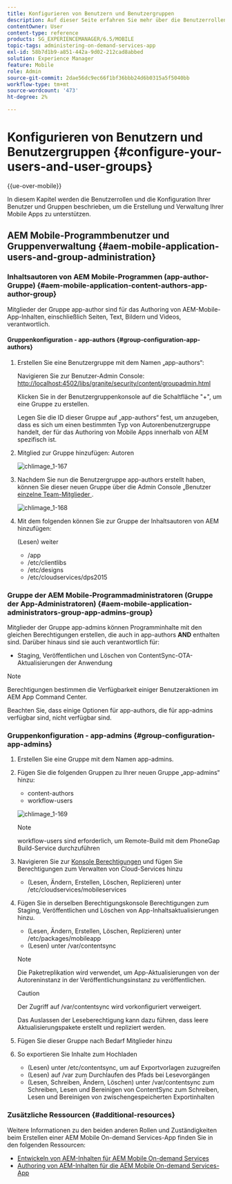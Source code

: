 ```yaml
---
title: Konfigurieren von Benutzern und Benutzergruppen
description: Auf dieser Seite erfahren Sie mehr über die Benutzerrollen und die Konfiguration Ihrer Benutzer und Gruppen, um die Erstellung und Verwaltung Ihrer mobilen On-Demand-Services-App zu unterstützen.
contentOwner: User
content-type: reference
products: SG_EXPERIENCEMANAGER/6.5/MOBILE
topic-tags: administering-on-demand-services-app
exl-id: 58b7d1b9-a851-442a-9d02-212cad8abbed
solution: Experience Manager
feature: Mobile
role: Admin
source-git-commit: 2dae56dc9ec66f1bf36bbb24d6b0315a5f5040bb
workflow-type: tm+mt
source-wordcount: '473'
ht-degree: 2%

---
```


# Konfigurieren von Benutzern und Benutzergruppen {#configure-your-users-and-user-groups}

{{ue-over-mobile}}

In diesem Kapitel werden die Benutzerrollen und die Konfiguration Ihrer Benutzer und Gruppen beschrieben, um die Erstellung und Verwaltung Ihrer Mobile Apps zu unterstützen.

## AEM Mobile-Programmbenutzer und Gruppenverwaltung {#aem-mobile-application-users-and-group-administration}

### Inhaltsautoren von AEM Mobile-Programmen (app-author-Gruppe) {#aem-mobile-application-content-authors-app-author-group}

Mitglieder der Gruppe app-author sind für das Authoring von AEM-Mobile-App-Inhalten, einschließlich Seiten, Text, Bildern und Videos, verantwortlich.

#### Gruppenkonfiguration - app-authors {#group-configuration-app-authors}

1. Erstellen Sie eine Benutzergruppe mit dem Namen „app-authors“:

   Navigieren Sie zur Benutzer-Admin Console: [http://localhost:4502/libs/granite/security/content/groupadmin.html](http://localhost:4502/libs/granite/security/content/groupadmin.html)

   Klicken Sie in der Benutzergruppenkonsole auf die Schaltfläche &quot;+&quot;, um eine Gruppe zu erstellen.

   Legen Sie die ID dieser Gruppe auf „app-authors“ fest, um anzugeben, dass es sich um einen bestimmten Typ von Autorenbenutzergruppe handelt, der für das Authoring von Mobile Apps innerhalb von AEM spezifisch ist.

1. Mitglied zur Gruppe hinzufügen: Autoren

   ![chlimage_1-167](assets/chlimage_1-167.png)

1. Nachdem Sie nun die Benutzergruppe app-authors erstellt haben, können Sie dieser neuen Gruppe über die Admin Console „Benutzer[&#x200B; einzelne Team-Mitglieder &#x200B;](http://localhost:4502/libs/granite/security/content/useradmin.md).

   ![chlimage_1-168](assets/chlimage_1-168.png)

1. Mit dem folgenden können Sie zur Gruppe der Inhaltsautoren von AEM hinzufügen:

   (Lesen) weiter

   * /app
   * /etc/clientlibs
   * /etc/designs
   * /etc/cloudservices/dps2015

### Gruppe der AEM Mobile-Programmadministratoren (Gruppe der App-Administratoren) {#aem-mobile-application-administrators-group-app-admins-group}

Mitglieder der Gruppe app-admins können Programminhalte mit den gleichen Berechtigungen erstellen, die auch in app-authors **AND** enthalten sind. Darüber hinaus sind sie auch verantwortlich für:

* Staging, Veröffentlichen und Löschen von ContentSync-OTA-Aktualisierungen der Anwendung

>[!NOTE]
>
>Berechtigungen bestimmen die Verfügbarkeit einiger Benutzeraktionen im AEM App Command Center.
>
>Beachten Sie, dass einige Optionen für app-authors, die für app-admins verfügbar sind, nicht verfügbar sind.

### Gruppenkonfiguration - app-admins {#group-configuration-app-admins}

1. Erstellen Sie eine Gruppe mit dem Namen app-admins.
1. Fügen Sie die folgenden Gruppen zu Ihrer neuen Gruppe „app-admins“ hinzu:

   * content-authors
   * workflow-users

   ![chlimage_1-169](assets/chlimage_1-169.png)

   >[!NOTE]
   >
   >workflow-users sind erforderlich, um Remote-Build mit dem PhoneGap Build-Service durchzuführen

1. Navigieren Sie zur [Konsole Berechtigungen](http://localhost:4502/useradmin) und fügen Sie Berechtigungen zum Verwalten von Cloud-Services hinzu

   * (Lesen, Ändern, Erstellen, Löschen, Replizieren) unter /etc/cloudservices/mobileservices

1. Fügen Sie in derselben Berechtigungskonsole Berechtigungen zum Staging, Veröffentlichen und Löschen von App-Inhaltsaktualisierungen hinzu.

   * (Lesen, Ändern, Erstellen, Löschen, Replizieren) unter /etc/packages/mobileapp
   * (Lesen) unter /var/contentsync

   >[!NOTE]
   >
   >Die Paketreplikation wird verwendet, um App-Aktualisierungen von der Autoreninstanz in der Veröffentlichungsinstanz zu veröffentlichen.

   >[!CAUTION]
   >
   >Der Zugriff auf /var/contentsync wird vorkonfiguriert verweigert.
   >
   >Das Auslassen der Leseberechtigung kann dazu führen, dass leere Aktualisierungspakete erstellt und repliziert werden.

1. Fügen Sie dieser Gruppe nach Bedarf Mitglieder hinzu
1. So exportieren Sie Inhalte zum Hochladen

   * (Lesen) unter /etc/contentsync, um auf Exportvorlagen zuzugreifen
   * (Lesen) auf /var zum Durchlaufen des Pfads bei Lesevorgängen
   * (Lesen, Schreiben, Ändern, Löschen) unter /var/contentsync zum Schreiben, Lesen und Bereinigen von ContentSync zum Schreiben, Lesen und Bereinigen von zwischengespeicherten Exportinhalten

### Zusätzliche Ressourcen {#additional-resources}

Weitere Informationen zu den beiden anderen Rollen und Zuständigkeiten beim Erstellen einer AEM Mobile On-demand Services-App finden Sie in den folgenden Ressourcen:

* [Entwickeln von AEM-Inhalten für AEM Mobile On-demand Services](/help/mobile/aem-mobile-on-demand.md)
* [Authoring von AEM-Inhalten für die AEM Mobile On-demand Services-App](/help/mobile/mobile-apps-ondemand.md)
